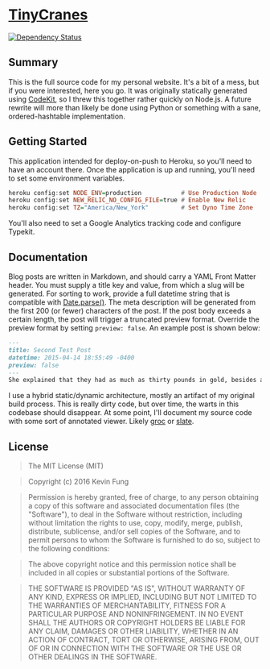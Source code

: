 # [TinyCranes](//www.tinycranes.com/)
[![Dependency Status](http://img.shields.io/gemnasium/Polytonic/TinyCranes.svg?style=flat-square)](https://gemnasium.com/Polytonic/TinyCranes)

## Summary
This is the full source code for my personal website. It's a bit of a mess, but if you were interested, here you go. It was originally statically generated using [CodeKit](https://incident57.com/codekit/), so I threw this together rather quickly on Node.js. A future rewrite will more than likely be done using Python or something with a sane, ordered-hashtable implementation.

## Getting Started
This application intended for deploy-on-push to Heroku, so you'll need to have an account there. Once the application is up and running, you'll need to set some environment variables.

```haskell
heroku config:set NODE_ENV=production           # Use Production Node
heroku config:set NEW_RELIC_NO_CONFIG_FILE=true # Enable New Relic
heroku config:set TZ="America/New_York"         # Set Dyno Time Zone
```

You'll also need to set a Google Analytics tracking code and configure Typekit.

## Documentation
Blog posts are written in Markdown, and should carry a YAML Front Matter header. You must supply a title key and value, from which a slug will be generated. For sorting to work, provide a full datetime string that is compatible with [Date.parse()](https://developer.mozilla.org/en-US/docs/Web/JavaScript/Reference/Global_Objects/Date/parse). The meta description will be generated from the first 200 (or fewer) characters of the post. If the post body exceeds a certain length, the post will trigger a truncated preview format. Override the preview format by setting `preview: false`. An example post is shown below:

```markdown
---
title: Second Test Post
datetime: 2015-04-14 18:55:49 -0400
preview: false
---
She explained that they had as much as thirty pounds in gold, besides a five-pound note, and suggested that with that they might get upon a train at St. Albans or New Barnet. My brother thought that was hopeless, seeing the fury of the Londoners to crowd upon the trains, and broached his own idea of striking across Essex towards Harwich and thence escaping from the country altogether. Mrs. Elphinstone--that was the name of the woman in white--would listen to no reasoning, and kept calling upon "George"; but her sister-in-law was astonishingly quiet and deliberate, and at last agreed to my brother's suggestion.
```

I use a hybrid static/dynamic architecture, mostly an artifact of my original build process. This is really dirty code, but over time, the warts in this codebase should disappear. At some point, I'll document my source code with some sort of annotated viewer. Likely [groc](//github.com/nevir/groc) or [slate](//github.com/tripit/slate).


## License
>The MIT License (MIT)

>Copyright (c) 2016 Kevin Fung

>Permission is hereby granted, free of charge, to any person obtaining a copy of this software and associated documentation files (the "Software"), to deal in the Software without restriction, including without limitation the rights to use, copy, modify, merge, publish, distribute, sublicense, and/or sell copies of the Software, and to permit persons to whom the Software is furnished to do so, subject to the following conditions:

>The above copyright notice and this permission notice shall be included in all copies or substantial portions of the Software.

>THE SOFTWARE IS PROVIDED "AS IS", WITHOUT WARRANTY OF ANY KIND, EXPRESS OR IMPLIED, INCLUDING BUT NOT LIMITED TO THE WARRANTIES OF MERCHANTABILITY, FITNESS FOR A PARTICULAR PURPOSE AND NONINFRINGEMENT. IN NO EVENT SHALL THE AUTHORS OR COPYRIGHT HOLDERS BE LIABLE FOR ANY CLAIM, DAMAGES OR OTHER LIABILITY, WHETHER IN AN ACTION OF CONTRACT, TORT OR OTHERWISE, ARISING FROM, OUT OF OR IN CONNECTION WITH THE SOFTWARE OR THE USE OR OTHER DEALINGS IN THE SOFTWARE.
